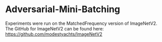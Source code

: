 # Adversarial-Mini-Batching
Experiments were run on the MatchedFrequency version of ImageNetV2. The GitHub for ImageNetV2 can be found here: https://github.com/modestyachts/ImageNetV2
